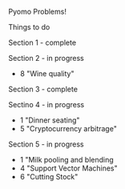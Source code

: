 Pyomo Problems!


Things to do

Section 1 - complete

Section 2 - in progress
* 8 "Wine quality"

Section 3 - complete

Sectino 4 - in progress
* 1 "Dinner seating"
* 5 "Cryptocurrency arbitrage"

Section 5 - in progress
* 1 "Milk pooling and blending
* 4 "Support Vector Machines"
* 6 "Cutting Stock"

